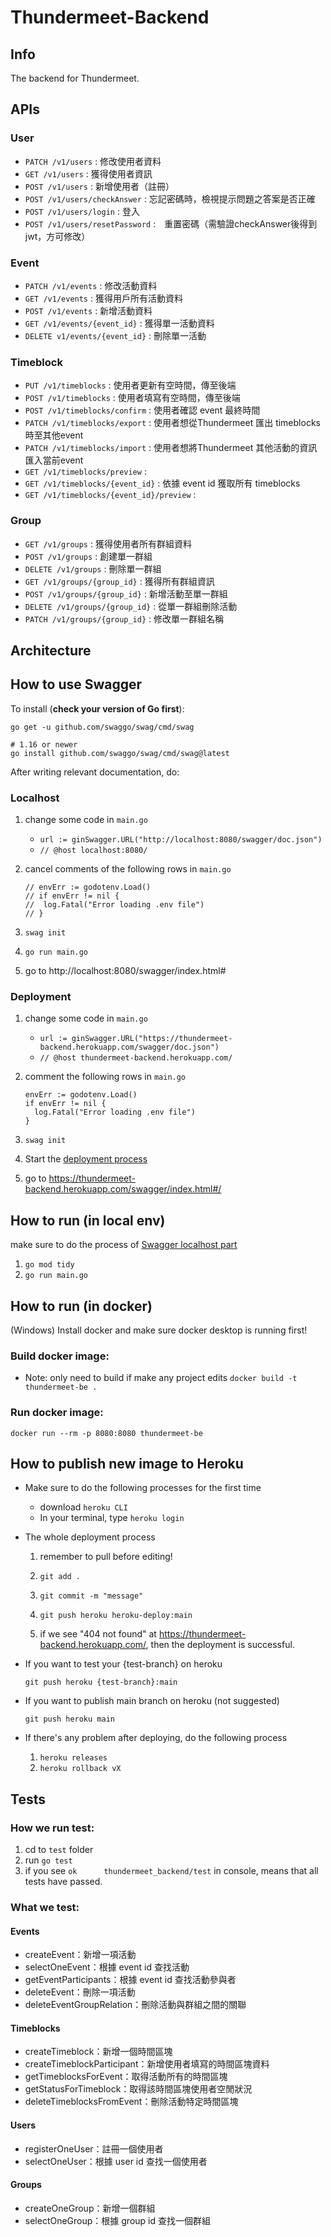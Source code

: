 # Thundermeet-Backend

## Info
The backend for Thundermeet. 

## APIs
### User
- `PATCH /v1/users` : 修改使用者資料
- `GET /v1/users` : 獲得使用者資訊
- `POST /v1/users` : 新增使用者（註冊）
- `POST /v1/users/checkAnswer` : 忘記密碼時，檢視提示問題之答案是否正確
- `POST /v1/users/login` : 登入
- `POST /v1/users/resetPassword` :　重置密碼（需驗證checkAnswer後得到jwt，方可修改） 

### Event
- `PATCH /v1/events` : 修改活動資料
- `GET /v1/events` : 獲得用戶所有活動資料
- `POST /v1/events` : 新增活動資料
- `GET /v1/events/{event_id}` : 獲得單一活動資料
- `DELETE v1/events/{event_id}` : 刪除單一活動

### Timeblock
- `PUT /v1/timeblocks` : 使用者更新有空時間，傳至後端
- `POST /v1/timeblocks` : 使用者填寫有空時間，傳至後端
- `POST /v1/timeblocks/confirm` : 使用者確認 event 最終時間
- `PATCH /v1/timeblocks/export` : 使用者想從Thundermeet 匯出 timeblocks 時至其他event
- `PATCH /v1/timeblocks/import` : 使用者想將Thundermeet 其他活動的資訊匯入當前event
- `GET /v1/timeblocks/preview` : 
- `GET /v1/timeblocks/{event_id}` : 依據 event id 獲取所有 timeblocks
- `GET /v1/timeblocks/{event_id}/preview` : 

### Group
- `GET /v1/groups` : 獲得使用者所有群組資料
- `POST /v1/groups` : 創建單一群組
- `DELETE /v1/groups` : 刪除單一群組
- `GET /v1/groups/{group_id}` : 獲得所有群組資訊
- `POST /v1/groups/{group_id}` : 新增活動至單一群組
- `DELETE /v1/groups/{group_id}` : 從單一群組刪除活動
- `PATCH /v1/groups/{group_id}` : 修改單一群組名稱


## Architecture

## How to use Swagger
<!-- 
ref. 
  - https://pkg.go.dev/github.com/swaggo/gin-swagger@v1.4.3#section-sourcefiles -->

To install (**check your version of Go first**):

```
go get -u github.com/swaggo/swag/cmd/swag

# 1.16 or newer
go install github.com/swaggo/swag/cmd/swag@latest
```

After writing relevant documentation, do:

### Localhost
1. change some code in `main.go`
    - `url := ginSwagger.URL("http://localhost:8080/swagger/doc.json")`
    - `// @host localhost:8080/`

2. cancel comments of the following rows in `main.go`
    ```
    // envErr := godotenv.Load()
    // if envErr != nil {
    //  log.Fatal("Error loading .env file")
    // }
    ```
2. `swag init`
3. `go run main.go`
4. go to http://localhost:8080/swagger/index.html# 

### Deployment
1. change some code in `main.go`
    - `url := ginSwagger.URL("https://thundermeet-backend.herokuapp.com/swagger/doc.json")`
    - `// @host thundermeet-backend.herokuapp.com/`

2. comment the following rows in `main.go`
    ```
    envErr := godotenv.Load()
    if envErr != nil {
      log.Fatal("Error loading .env file")
    }
    ```
2. `swag init`
3. Start the [deployment process](#How-to-publish-new-image-to-Heroku)
4. go to https://thundermeet-backend.herokuapp.com/swagger/index.html#/



## How to run (in local env)
make sure to do the process of [Swagger localhost part](#How-to-use-Swagger
)

1. `go mod tidy`
2. `go run main.go`

## How to run (in docker)

(Windows)
Install docker and make sure docker desktop is running first!

### Build docker image:

- Note: only need to build if make any project edits
  `docker build -t thundermeet-be .`

### Run docker image:

`docker run --rm -p 8080:8080 thundermeet-be`

## How to publish new image to Heroku
- Make sure to do the following processes for the first time
  - download `heroku CLI`
  - In your terminal, type `heroku login`
- The whole deployment process 
  1. remember to pull before editing!
  1.  `git add .`
  1. `git commit -m "message"`
  1. `git push heroku heroku-deploy:main`

  1. if we see "404 not found" at https://thundermeet-backend.herokuapp.com/, then the deployment is successful.

- If you want to test your {test-branch} on heroku

  `git push heroku {test-branch}:main`

- If you want to publish main branch on heroku (not suggested)

  `git push heroku main`

- If there's any problem after deploying, do the following process
  1. `heroku releases`
  1. `heroku rollback vX`

<!-- 理論上應該要有一個 fake server 測試所有 test branch，但我還沒做 QQ
可以參考這篇，有寫 CI 方法><
https://stackoverflow.com/questions/12756955/deploying-to-a-test-server-before-production-on-heroku -->


## Tests
### How we run test:

1. cd to ```test``` folder
2. run ```go test```
3. if you see ```ok      thundermeet_backend/test``` in console, means that all tests have passed.

### What we test:
#### Events
* createEvent：新增一項活動
* selectOneEvent：根據 event id 查找活動
* getEventParticipants：根據 event id 查找活動參與者
* deleteEvent：刪除一項活動
* deleteEventGroupRelation：刪除活動與群組之間的關聯
#### Timeblocks
* createTimeblock：新增一個時間區塊
* createTimeblockParticipant：新增使用者填寫的時間區塊資料
* getTimeblocksForEvent：取得活動所有的時間區塊
* getStatusForTimeblock：取得該時間區塊使用者空閒狀況
* deleteTimeblocksFromEvent：刪除活動特定時間區塊
#### Users
* registerOneUser：註冊一個使用者
* selectOneUser：根據 user id 查找一個使用者
#### Groups
* createOneGroup：新增一個群組
* selectOneGroup：根據 group id 查找一個群組

